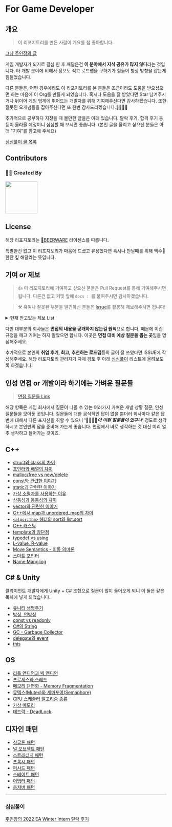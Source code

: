 # For Game Developer


## 개요

> 이 리포지토리를 만든 사람이 개요를 참 좋아합니다. 

[그냥 주인장의 글](https://husk321.tistory.com/)

게임 개발자가 되기로 결심 한 후 깨달은건 **이 분야에서 지식 공유가 많지 않다**라는 것입니다. 타 개발 분야에 비해서 정보도 적고 로드맵을 구하기가 힘들어 항상 방향을 잡는게 힘들었습니다. 

다른 분들은, 어떤 경우에라도 이 리포지토리를 본 분들은 조금이라도 도움을 받으셨으면 하는 마음에 이 Org를 만들게 되었습니다. 혹시나 도움을 잘 받았다면 Star 남겨주시거나 뒤이어 게임 업계에 뛰어드는 개발자를 위해 기여해주신다면 감사하겠습니다. 또한 잘못된 오개념들을 잡아주신다면 또 한번 감사드리겠습니다.🙇‍♂️🙇‍♂️


추가적으로 공부하다 지쳤을 때 볼만한 글을은 아래 있습니다. 탈락 후기, 합격 후기 등등이 올라올 예정이니 심심할 때 보시면 좋습니다. (본인 글을 올리고 싶으신 분들은 아래 "기여"를 참고해 주세요)

[심심풀이 글 목록](#심심풀이)

## Contributors

### 🙇‍♂️ Created By
<a href="https://github.com/Husk-321"><img src="https://avatars.githubusercontent.com/u/68003176?v=4" width="100" height="100"/></a>

<!---
<a href="https://github.com/Romanticism-GameDeveloper/GameDeveloper-Client-Interview/graphs/contributors">
  <img src="https://contrib.rocks/image?repo=Romanticism-GameDeveloper/GameDeveloper-Client-Interview" />
</a>
--->

## License

해당 리포지토리는 [🍻BEERWARE](https://github.com/Romanticism-GameDeveloper/GameDeveloper-Client-Interview/blob/main/License) 라이센스를 따릅니다. 

특별한건 없고 이 리포지토리가 마음에 드셨고 유용했다면 혹시나 만날때를 위해 맥주🍻 한잔 킾 해달라는 뜻입니다.




## 기여 or 제보

> 👍 이 리포지토리에 기여하고 싶으신 분들은 Pull Request를 통해 기여해주시면 됩니다. 다른건 없고 커밋 앞에 `docs : `를 붙여주시면 감사하겠습니다.

> ⚒ 혹여나 잘못된 부분을 발견하신 분들은 [Issue](https://github.com/Romanticism-GameDeveloper/GameDeveloper-Client-Interview/issues)를 활용해 제보해주시면 됩니다!

<details>
<summary>현재 받고있는 제보 List</summary>

### C++
- [C 에서는 Name Mangling이 일어나는가?](https://github.com/Romanticism-GameDeveloper/GameDeveloper-Client-Interview/blob/main/C%2B%2B/Name%20Mangling%20(Decoration).md)
  
---
</details>

다만 대부분의 회사들은 **면접의 내용을 공개하지 않는걸 원칙**으로 합니다. 때문에 이런 규정을 깨고 기여는 하지 말았으면 합니다. 이곳은 **면접 대비 예상 질문을 뽑는 곳**임을 명심해주세요.



추가적으로 본인의 **취업 후기, 회고, 추천하는 로드맵**등의 글이 잘 쓰였다면 ISSUE에 작성해주세요. 해당 리포지토리 관리자가 자체 검토 후 아래 [심심풀이](#심심풀이) 리스트에 올려보도록 하겠습니다.



## 인성 면접 or 개발이라 하기에는 가벼운 질문들

>  [면접 질문들 Link](https://github.com/Romanticism-GameDeveloper/GameDeveloper-Client-Interview/blob/main/Personality%20Interview/%EA%B2%8C%EC%9E%84%20%ED%81%B4%EB%9D%BC%EC%9D%B4%EC%96%B8%ED%8A%B8%20%EC%9D%B8%EC%84%B1%2C%EA%B2%BD%ED%97%98%20%EC%A7%88%EB%AC%B8.MD)

해당 항목은 게임 회사에서 질문이 나올 수 있는 여러가지 가벼운 개발 상황 질문, 인성 질문들을 모아둔 곳입니다. 질문들에 대한 공식적인 답이 없을 뿐더러 회사마다 같은 답변에 대해서 다른 포지션을 취할 수 있으니 **'🤦‍♂️🤦‍♀️*아 이런 질문들이 있구나'*** 정도로 생각하시고 본인만의 답을 준비해 가는게 좋습니다. 면접에서 바로 생각하는 것 대신 미리 얼추 생각하고 들어가는 것이죠.


## C++

- [struct와 class의 차이](https://github.com/Romanticism-GameDeveloper/GameDeveloper-Client-Interview/blob/main/C%2B%2B/struct%2C%20class.md)
- [포인터와 배열의 차이](https://github.com/Romanticism-GameDeveloper/GameDeveloper-Client-Interview/blob/main/C%2B%2B/%ED%8F%AC%EC%9D%B8%ED%84%B0%EC%99%80%20%EB%B0%B0%EC%97%B4%EC%9D%98%20%EC%B0%A8%EC%9D%B4.md)
- [malloc/free vs new/delete](https://github.com/Romanticism-GameDeveloper/GameDeveloper-Client-Interview/blob/main/C%2B%2B/mallocfree%20vs%20newdelete.md)
- [const와 관련한 이야기](https://github.com/Romanticism-GameDeveloper/GameDeveloper-Client-Interview/blob/main/C%2B%2B/const.md)
- [static과 관련한 이야기](https://github.com/Romanticism-GameDeveloper/GameDeveloper-Client-Interview/blob/main/C%2B%2B/static.md)
- [가상 소멸자를 사용하는 이유](https://github.com/Romanticism-GameDeveloper/GameDeveloper-Client-Interview/blob/main/C%2B%2B/%EA%B0%80%EC%83%81%20%EC%86%8C%EB%A9%B8%EC%9E%90.md)
- [상등성과 동등성의 차이](https://github.com/Romanticism-GameDeveloper/GameDeveloper-Client-Interview/blob/main/C%2B%2B/%EC%83%81%EB%93%B1%EC%84%B1%EA%B3%BC%20%EB%8F%99%EB%93%B1%EC%84%B1.md)
- [vector와 관련한 이야기](https://github.com/Romanticism-GameDeveloper/GameDeveloper-Client-Interview/blob/main/C%2B%2B/vector%EC%99%80%20%EA%B4%80%EB%A0%A8%ED%95%9C%20%EC%9D%B4%EC%95%BC%EA%B8%B0%EB%93%A4.md)
- [C++에서 map과 unordered_map의 차이](https://github.com/Romanticism-GameDeveloper/GameDeveloper-Client-Interview/blob/main/C%2B%2B/map%20vs%20unordered_map.md)
- [`<algorithm>` 헤더의 sort와 list.sort](https://github.com/Romanticism-GameDeveloper/GameDeveloper-Client-Interview/blob/main/C%2B%2B/algorithm%20sort%EB%8A%94%20%EC%96%B4%EB%96%A4%20%EC%95%8C%EA%B3%A0%EB%A6%AC%EC%A6%98%EC%9D%B8%EA%B0%80.md)
- [C++ 캐스팅](https://github.com/Romanticism-GameDeveloper/GameDeveloper-Client-Interview/blob/main/C%2B%2B/cast.md)
- [template의 장단점](https://github.com/Romanticism-GameDeveloper/GameDeveloper-Client-Interview/blob/main/C%2B%2B/template.md)
- [typedef vs using](https://github.com/Romanticism-GameDeveloper/GameDeveloper-Client-Interview/blob/main/C%2B%2B/typedef%20vs%20using(%EB%B3%84%EC%B9%AD%20%EC%84%A0%EC%96%B8).md)
- [L-value, R-value](https://github.com/Romanticism-GameDeveloper/GameDeveloper-Client-Interview/blob/main/C%2B%2B/L-value%2C%20R-value.md)
- [Move Semantics - 이동 의미론](https://github.com/Romanticism-GameDeveloper/GameDeveloper-Client-Interview/blob/main/C%2B%2B/Move%20Semantics%20-%20%EC%9D%B4%EB%8F%99%20%EC%9D%98%EB%AF%B8%EB%A1%A0.md)
- [스마트 포인터](https://github.com/Romanticism-GameDeveloper/GameDeveloper-Client-Interview/blob/main/C%2B%2B/%EC%8A%A4%EB%A7%88%ED%8A%B8%20%ED%8F%AC%EC%9D%B8%ED%84%B0.md)
- [Name Mangling](https://github.com/Romanticism-GameDeveloper/GameDeveloper-Client-Interview/blob/main/C%2B%2B/Name%20Mangling%20(Decoration).md)



## C# & Unity

클라이언트 개발자에게 Unity + C# 조합으로 질문이 많이 들어오게 되니 이 둘은 같은 목차에 넣게 되었습니다.

- [유니티 생명주기](https://github.com/Romanticism-GameDeveloper/GameDeveloper-Client-Interview/blob/main/Unity_C%23/Unity%EC%9D%98%20%EC%83%9D%EB%AA%85%EC%A3%BC%EA%B8%B0.md)
- [박싱, 언박싱](https://github.com/Romanticism-GameDeveloper/GameDeveloper-Client-Interview/blob/main/Unity_C%23/%EB%B0%95%EC%8B%B1%2C%20%EC%96%B8%EB%B0%95%EC%8B%B1.md)
- [const vs readonly](https://github.com/Romanticism-GameDeveloper/GameDeveloper-Client-Interview/blob/main/Unity_C%23/const%20readonly.md)
- [C#의 String](https://github.com/Romanticism-GameDeveloper/GameDeveloper-Client-Interview/blob/main/Unity_C%23/C%23%EC%9D%98%20string.md)
- [GC - Garbage Collector](https://github.com/Romanticism-GameDeveloper/GameDeveloper-Client-Interview/blob/main/Unity_C%23/Unity%20%26%20C%23%EC%9D%98%20GC.md)
- [delegate와 event](https://github.com/Romanticism-GameDeveloper/GameDeveloper-Client-Interview/blob/main/Unity_C%23/delegate%EC%99%80%20event.md)
- [this](https://github.com/Romanticism-GameDeveloper/GameDeveloper-Client-Interview/blob/main/Unity_C%23/this.md)


## OS

- [리틀 앤디언과 빅 앤디언](https://github.com/Romanticism-GameDeveloper/GameDeveloper-Client-Interview/blob/main/OS/%EB%A6%AC%ED%8B%80%20%EC%95%A4%EB%94%94%EC%96%B8%2C%20%EB%B9%85%20%EC%95%A4%EB%94%94%EC%96%B8.md)
- [프로세스와 스레드](https://github.com/Romanticism-GameDeveloper/GameDeveloper-Client-Interview/blob/main/OS/%ED%94%84%EB%A1%9C%EC%84%B8%EC%8A%A4%EC%99%80%20%EC%8A%A4%EB%A0%88%EB%93%9C.md)
- [메모리 단편화 - Memory Fragmentation](https://github.com/Romanticism-GameDeveloper/GameDeveloper-Client-Interview/blob/main/OS/%EB%A9%94%EB%AA%A8%EB%A6%AC%20%EB%8B%A8%ED%8E%B8%ED%99%94%20-%20Memory%20Fragmentation.md)
- [뮤텍스(Mutex)와 세마포어(Semaphore)](https://github.com/Romanticism-GameDeveloper/GameDeveloper-Client-Interview/blob/main/OS/%EB%AE%A4%ED%85%8D%EC%8A%A4(Mutex)%EC%99%80%20%EC%84%B8%EB%A7%88%ED%8F%AC%EC%96%B4(Semaphore).md)
- [CPU 스케쥴러 알고리즘 종류](https://github.com/Romanticism-GameDeveloper/GameDeveloper-Client-Interview/blob/main/OS/CPU%20%EC%8A%A4%EC%BC%80%EC%A5%B4%EB%9F%AC%EC%9D%98%20%EC%95%8C%EA%B3%A0%EB%A6%AC%EC%A6%98%20%EC%A2%85%EB%A5%98.md)
- [가상 메모리](https://github.com/Romanticism-GameDeveloper/GameDeveloper-Client-Interview/blob/main/OS/%EA%B0%80%EC%83%81%20%EB%A9%94%EB%AA%A8%EB%A6%AC%20-%20Virtual%20Memory.md)
- [데드락 - DeadLock](https://github.com/Romanticism-GameDeveloper/GameDeveloper-Client-Interview/blob/main/OS/DeadLock%20(%EB%8D%B0%EB%93%9C%EB%9D%BD%2C%20%EA%B5%90%EC%B0%A9%20%EC%83%81%ED%83%9C%2C%20%EC%9D%B4%ED%95%98%20%EB%8D%B0%EB%93%9C%EB%9D%BD).md)



## 디자인 패턴

- [싱글톤 패턴](https://github.com/Romanticism-GameDeveloper/GameDeveloper-Client-Interview/blob/main/DesignPattern/SingletonPattern.md)
- [널 오브젝트 패턴](https://github.com/Romanticism-GameDeveloper/GameDeveloper-Client-Interview/blob/main/DesignPattern/NullObjectPattern.md)
- [스트래터지 패턴](https://github.com/Romanticism-GameDeveloper/GameDeveloper-Client-Interview/blob/main/DesignPattern/StrategyPattern.md)
- [프록시 패턴](https://github.com/Romanticism-GameDeveloper/GameDeveloper-Client-Interview/blob/main/DesignPattern/ProxyPattern.md)
- [퍼사드 패턴](https://github.com/Romanticism-GameDeveloper/GameDeveloper-Client-Interview/blob/main/DesignPattern/FacadePattern.md)
- [스테이트 패턴](https://github.com/Romanticism-GameDeveloper/GameDeveloper-Client-Interview/blob/main/DesignPattern/StatePattern.md)
- [어댑터 패턴](https://github.com/Romanticism-GameDeveloper/GameDeveloper-Client-Interview/blob/main/DesignPattern/AdapterPattern.md)
- [옵저버 패턴](https://github.com/Romanticism-GameDeveloper/GameDeveloper-Client-Interview/blob/main/DesignPattern/ObserverPattern.md)

---

### 심심풀이

[주인장의 2022 EA Winter Intern 탈락 후기](https://husk321.tistory.com/401)
